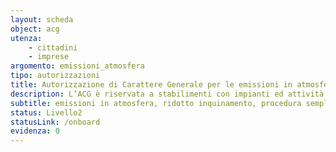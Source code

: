 ```yaml
---
layout: scheda
object: acg
utenza:
    - cittadini
    - imprese
argomento: emissioni_atmosfera
tipo: autorizzazioni
title: Autorizzazione di Carattere Generale per le emissioni in atmosfera
description: L’ACG è riservata a stabilimenti con impianti ed attività in deroga
subtitle: emissioni in atmosfera, ridotto inquinamento, procedura semplificata
status: Livello2
statusLink: /onboard
evidenza: 0
---
```

